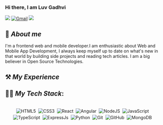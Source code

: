 ### Hi there, I am Luv Gadhvi

[<img src="https://img.shields.io/badge/Github-%23000000.svg?&style=for-the-badge&logo=github&logoColor=white">](https://github.com/luvgadhvi)
[<img alt="Gmail" src="https://img.shields.io/badge/Gmail-D14836?style=for-the-badge&logo=gmail&logoColor=white" />](mailto:luvgadhvi@gmail.com)
[<img src="https://img.shields.io/badge/linkedin-%230077B5.svg?&style=for-the-badge&logo=linkedin&logoColor=white">](https://www.linkedin.com/in/luv-gadhvi-08b198a1/)

## 🚀 *About me*

I'm a frontend web and mobile developer.I am enthusiastic about Web and Mobile App Development, I always keep myself up to date on what's new in that world by building side projects and reading tech articles. I am a big believer in Open Source Technologies.

## ⚒ *My Experience*




## 👨‍💻 *My Tech Stack*:

<p align="center">
<br/>
<img alt="HTML5" src="https://img.shields.io/badge/html5%20-%231572B6.svg?&style=for-the-badge&logo=html5&logoColor=red" style="margin:2px;"/>
<img alt="CSS3" src="https://img.shields.io/badge/css3%20-%231572B6.svg?&style=for-the-badge&logo=css3&logoColor=white" style="margin:2px;"/>
<img alt="React" src="https://img.shields.io/badge/react%20-%2320232a.svg?&style=for-the-badge&logo=react&logoColor=%2361DAFB" style="margin:2px;"/>
<img alt="Angular" src="https://img.shields.io/badge/angular%20-%2320232a.svg?&style=for-the-badge&logo=angular&logoColor=red" style="margin:2px;"/>
<img alt="NodeJS" src="https://img.shields.io/badge/node.js%20-%2343853D.svg?&style=for-the-badge&logo=node.js&logoColor=white" style="margin:2px;"/>
<img alt="JavaScript" src="https://img.shields.io/badge/javascript%20-%23323330.svg?&style=for-the-badge&logo=javascript&logoColor=%23F7DF1E" style="margin:2px;"/>
<img alt="TypeScript" src="https://img.shields.io/badge/typescript%20-%23323330.svg?&style=for-the-badge&logo=typescript&logoColor=%23F7DF1E" style="margin:2px;"/>
<img alt="ExpressJs" src="https://img.shields.io/badge/expressjs%20-%23323330.svg?&style=for-the-badge&logo=express&logoColor=white" style="margin:2px;"/>
<img alt="Python" src="https://img.shields.io/badge/python%20-%2314354C.svg?&style=for-the-badge&logo=python&logoColor=white" style="margin:2px;"/>
<img alt="Git" src="https://img.shields.io/badge/git%20-%23F05033.svg?&style=for-the-badge&logo=git&logoColor=white" style="margin:2px;"/>
<img alt="GitHub" src="https://img.shields.io/badge/github%20-%23121011.svg?&style=for-the-badge&logo=github&logoColor=white" style="margin:2px;"/>
<img alt="MongoDB" src ="https://img.shields.io/badge/MongoDB-%234ea94b.svg?&style=for-the-badge&logo=mongodb&logoColor=white" style="margin:2px;"/>
<br/>
</p>

